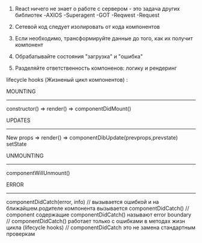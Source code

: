 
1. React ничего не знает о работе с сервером -
   это задача других библиотек
-AXIOS
-Superagent
-GOT
-Reqwest
-Request



2. Сетевой код следует изолировать от кода
   компонентов

3. Если необходимо, трансформируйте данные до
   того, как их получит компонент

4. Обрабатывайте состояния "загрузка" и "ошибка"

5. Разделяйте ответственность компоненов:
   логику и рендеринг


lifecycle hooks (Жизненый цикл компонентов) :

MOUNTING
_______
constructor() => render() => componentDidMount()


UPDATES
_______
New props
             => render() => componentDibUpdate(prevprops,prevstate)
setState

UNMOUNTING
__________
componentWillUnmount()


ERROR
_____
componentDidCatch(error, info)
// вызывается ошибкой и на ближайшем.родителе компонента вызывается componentDidCatch()
// component содержащие componentDidCatch() называют
error boundary
// componentDidCatch() работает только с ошибками в методах жизн цикла (lifecycle hooks)
// componentDidCatch это не замена стандартным проверкам
